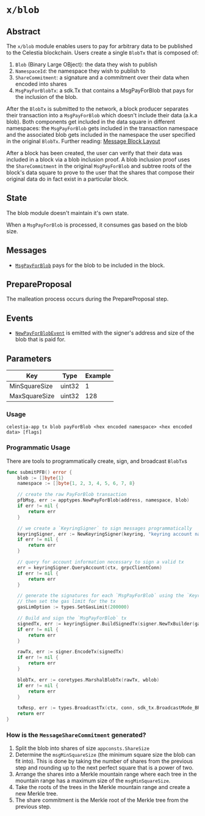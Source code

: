 # `x/blob`

## Abstract

The `x/blob` module enables users to pay for arbitrary data to be published to the Celestia blockchain. Users create a single `BlobTx` that is composed of:

1. `Blob` (Binary Large OBject): the data they wish to publish
2. `NamespaceId`: the namespace they wish to publish to
3. `ShareCommitment`: a signature and a commitment over their data when encoded into shares
4. `MsgPayForBlobTx`: a sdk.Tx that contains a MsgPayForBlob that pays for the inclusion of the blob.

After the `BlobTx` is submitted to the network, a block producer separates their transaction into a `MsgPayForBlob` which doesn't include their data (a.k.a blob). Both components get included in the data square in different namespaces: the `MsgPayForBlob` gets included in the transaction namespace and the associated blob gets included in the namespace the user specified in the original `BlobTx`. Further reading: [Message Block Layout](https://github.com/celestiaorg/celestia-specs/blob/master/src/rationale/message_block_layout.md)

After a block has been created, the user can verify that their data was included in a block via a blob inclusion proof. A blob inclusion proof uses the `ShareCommitment` in the original `MsgPayForBlob` and subtree roots of the block's data square to prove to the user that the shares that compose their original data do in fact exist in a particular block.

## State

The blob module doesn't maintain it's own state.

When a `MsgPayForBlob` is processed, it consumes gas based on the blob size.

## Messages

- [`MsgPayForBlob`](https://github.com/celestiaorg/celestia-app/blob/8b9c4c9d13fe0ccb6ea936cc26dee3f52b6f6129/proto/blob/tx.proto#L39-L44) pays for the blob to be included in the block.

## PrepareProposal

The malleation process occurs during the PrepareProposal step.

## Events

- [`NewPayForBlobEvent`](https://github.com/celestiaorg/celestia-app/pull/213/files#diff-1ce55bda42cf160deca2e5ea1f4382b65f3b689c7e00c88085d7ce219e77303dR17-R21) is emitted with the signer's address and size of the blob that is paid for.

## Parameters

Key | Type | Example
--- | --- | ---
MinSquareSize | uint32 | 1
MaxSquareSize | uint32 | 128

### Usage

```shell
celestia-app tx blob payForBlob <hex encoded namespace> <hex encoded data> [flags]
```

### Programmatic Usage

There are tools to programmatically create, sign, and broadcast `BlobTx`s

```go
func submitPFB() error {
	blob := []byte{1}
	namespace := []byte{1, 2, 3, 4, 5, 6, 7, 8}

	// create the raw PayForBlob transaction
	pfbMsg, err := apptypes.NewPayForBlob(address, namespace, blob)
	if err != nil {
		return err
	}

	// we create a `KeyringSigner` to sign messages programmatically
	keyringSigner, err := NewKeyringSigner(keyring, "keyring account name", "chain-id-1")
	if err != nil {
		return err
	}

	// query for account information necessary to sign a valid tx
	err = keyringSigner.QueryAccount(ctx, grpcClientConn)
	if err != nil {
		return err
	}

	// generate the signatures for each `MsgPayForBlob` using the `KeyringSigner`,
	// then set the gas limit for the tx
	gasLimOption := types.SetGasLimit(200000)

	// Build and sign the `MsgPayForBlob` tx
	signedTx, err := keyringSigner.BuildSignedTx(signer.NewTxBuilder(gasLimOption), pfbMsg)
	if err != nil {
		return err
	}

	rawTx, err := signer.EncodeTx(signedTx)
	if err != nil {
		return err
	}

	blobTx, err := coretypes.MarshalBlobTx(rawTx, wblob)
	if err != nil {
		return err
	}

	txResp, err := types.BroadcastTx(ctx, conn, sdk_tx.BroadcastMode_BROADCAST_MODE_BLOCK, blobTx)
	return err
}

```

<!-- markdownlint-enable MD010 -->

### How is the `MessageShareCommitment` generated?

1. Split the blob into shares of size `appconsts.ShareSize`
1. Determine the `msgMinSquareSize` (the minimum square size the blob can fit into). This is done by taking the number of shares from the previous step and rounding up to the next perfect square that is a power of two.
1. Arrange the shares into a Merkle mountain range where each tree in the mountain range has a maximum size of the `msgMinSquareSize`.
1. Take the roots of the trees in the Merkle mountain range and create a new Merkle tree.
1. The share commitment is the Merkle root of the Merkle tree from the previous step.

